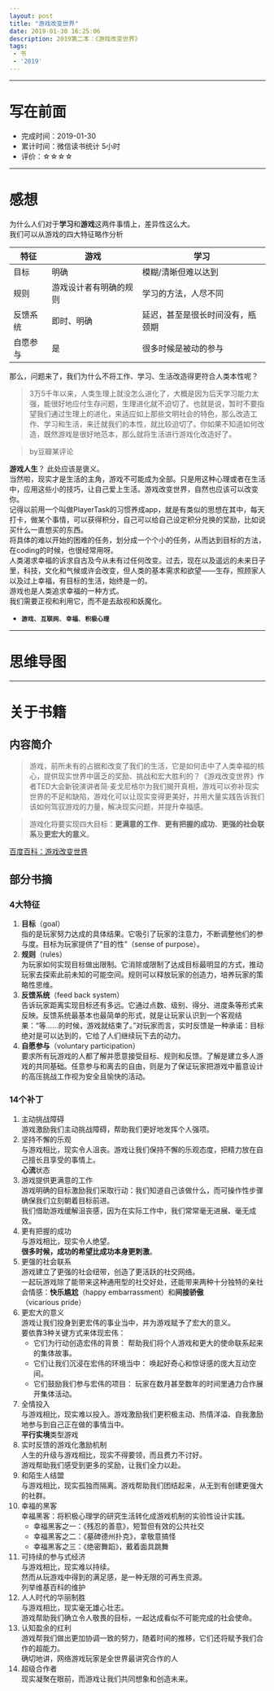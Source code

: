 ```yaml
---
layout: post
title: "游戏改变世界"
date: 2019-01-30 16:25:06
description: 2019第二本：《游戏改变世界》
tags: 
 - 书
 - '2019'
---
```


---
# 写在前面
- 完成时间：2019-01-30
- 累计时间：微信读书统计 5小时
- 评价：☆☆☆☆

---
# 感想
为什么人们对于**学习**和**游戏**这两件事情上，差异性这么大。  
我们可以从游戏的四大特征略作分析  

特征 | 游戏 | 学习
---|--- | ---
目标 | 明确 | 模糊/清晰但难以达到
规则 | 游戏设计者有明确的规则 | 学习的方法，人尽不同
反馈系统 | 即时、明确 | 延迟，甚至是很长时间没有，瓶颈期
自愿参与 | 是 | 很多时候是被动的参与

那么，问题来了，我们为什么不将工作、学习、生活改造得更符合人类本性呢？
> 3万5千年以来，人类生理上就没怎么进化了，大概是因为后天学习能力太强，能很好地应付生存问题，生理进化就不迫切了。也就是说，暂时不要指望我们通过生理上的进化，来适应如上那些文明社会的特色，那么改造工作、学习和生活，来迁就我们的本性，就比较迫切了。你如果不知道如何改造，既然游戏是很好地范本，那么就将生活进行游戏化改造好了。  

> by豆瓣某评论   

**游戏人生**？ 此处应该是褒义。  
当然啦，现实才是生活的主角，游戏不可能成为全部。只是用这种心理或者在生活中，应用这些小的技巧，让自己爱上生活。游戏改变世界，自然也应该可以改变你。  
记得以前用一个叫做PlayerTask的习惯养成app，就是有类似的思想在其中，每天打卡，做某个事情，可以获得积分，自己可以给自己设定积分兑换的奖励，比如说买什么一直想买的东西。  
将具体的难以开始的困难的任务，划分成一个个小的任务，从而达到目标的方法，在coding的时候，也很经常用呀。  
人类渴求幸福的诉求自古及今从未有过任何改变。过去，现在以及遥远的未来日子里，科技，文化和气候或许会改变，但人类的基本需求和欲望——生存，照顾家人以及过上幸福，有目标的生活，始终是一的。  
游戏也是人类追求幸福的一种方式。  
我们需要正视和利用它，而不是去敌视和妖魔化。


- **`游戏`**、**`互联网`**、**`幸福`**、**`积极心理`**

---
# 思维导图

---
# 关于书籍
## 内容简介
> 游戏，前所未有的占据和改变了我们的生活，它是如何击中了人类幸福的核心，提供现实世界中匮乏的奖励、挑战和宏大胜利的？《游戏改变世界》作者TED大会新锐演讲者简·麦戈尼格尔为我们揭开真相，游戏可以弥补现实世界的不足和缺陷，游戏化可以让现实变得更美好，并用大量实践告诉我们该如何驾驭游戏的力量，解决现实问题，并提升幸福感。 

> 游戏化将要实现四大目标：**更满意的工作**、**更有把握的成功**、**更强的社会联系**及**更宏大的意义**。

[百度百科：游戏改变世界](https://baike.baidu.com/item/%E6%B8%B8%E6%88%8F%E6%94%B9%E5%8F%98%E4%B8%96%E7%95%8C)

## 部分书摘
### 4大特征
1. **目标**（goal）  
指的是玩家努力达成的具体结果。它吸引了玩家的注意力，不断调整他们的参与度。目标为玩家提供了“目的性”（sense of purpose）。
2. **规则**（rules）  
为玩家如何实现目标做出限制。它消除或限制了达成目标最明显的方式，推动玩家去探索此前未知的可能空间。规则可以释放玩家的创造力，培养玩家的策略性思维。
3. **反馈系统**（feed back system）  
告诉玩家距离实现目标还有多远。它通过点数、级别、得分、进度条等形式来反映。反馈系统最基本也最简单的形式，就是让玩家认识到一个客观结果：“等……的时候，游戏就结束了。”对玩家而言，实时反馈是一种承诺：目标绝对是可以达到的，它给了人们继续玩下去的动力。
4. **自愿参与**（voluntary participation）  
要求所有玩游戏的人都了解并愿意接受目标、规则和反馈。了解是建立多人游戏的共同基础。任意参与和离去的自由，则是为了保证玩家把游戏中蓄意设计的高压挑战工作视为安全且愉快的活动。

### 14个补丁
1. 主动挑战障碍  
游戏激励我们主动挑战障碍，帮助我们更好地发挥个人强项。
2. 坚持不懈的乐观  
与游戏相比，现实令人沮丧。游戏让我们保持不懈的乐观态度，把精力放在自己擅长且享受的事情上。   
**心流**状态
3. 游戏提供更满意的工作  
游戏明确的目标激励我们采取行动：我们知道自己该做什么，而可操作性步骤确保我们立刻朝着目标前进。  
我们借助游戏缓解沮丧感，因为在实际工作中，我们常常毫无进展、毫无成效。  
4. 更有把握的成功  
与游戏相比，现实令人绝望。  
**很多时候，成功的希望比成功本身更刺激**。
5. 更强的社会联系  
游戏建立了更强的社会纽带，创造了更活跃的社交网络。  
一起玩游戏除了能带来这种通用型的社交好处，还能带来两种十分独特的亲社会情感：**快乐尴尬**（happy embarrassment）和**间接骄傲**（vicarious pride）
6. 更宏大的意义  
游戏让我们投身到更宏伟的事业当中，并为游戏赋予了宏大的意义。  
要依靠3种关键方式来体现宏伟：  
    - 它们为行动创造宏伟的背景：
帮助我们将个人游戏和更大的使命联系起来的集体故事。
    - 它们让我们沉浸在宏伟的环境当中：
唤起好奇心和惊讶感的庞大互动空间。
    - 它们鼓励我们参与宏伟的项目：
玩家在数月甚至数年的时间里通力合作展开集体活动。
7. 全情投入  
与游戏相比，现实难以投入。游戏激励我们更积极主动、热情洋溢、自我激励地参与到自己正在做的事情当中。  
**平行实境**类型游戏
8. 实时反馈的游戏化激励机制  
人生的升级与游戏相比，现实不得要领，而且费力不讨好。  
游戏帮助我们感受到更多的奖励，让我们全力以赴。
9. 和陌生人结盟  
与游戏相比，现实孤独而隔离。游戏帮助我们团结起来，从无到有创建更强大的社群。
10. 幸福的黑客  
幸福黑客：将积极心理学的研究生活转化成游戏机制的实验性设计实践。
    - 幸福黑客之一：《残忍的善意》，短暂但有效的公共社交
    - 幸福黑客之二：《墓碑德州扑克》，拿敬意搞怪
    - 幸福黑客之三：《绝密舞蹈》，戴着面具跳舞
11. 可持续的参与式经济  
与游戏相比，现实难以持续。  
然而从玩游戏中得到的满足感，是一种无限的可再生资源。  
列举维基百科的维护
12. 人人时代的华丽制胜  
与游戏相比，现实毫无雄心壮志。  
游戏帮助我们确立令人敬畏的目标，一起达成看似不可能完成的社会使命。
13. 认知盈余的红利  
游戏帮我们做出更加协调一致的努力，随着时间的推移，它们还将赋予我们合作的超能力。  
确切地讲，网络游戏玩家是全世界最讲究合作的人
14. 超级合作者  
现实凝聚在眼前，而游戏让我们共同想象和创造未来。